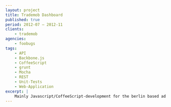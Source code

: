 ```yaml
---
layout: project
title: Trademob Dashboard
published: true
period: 2012-07 – 2012-11
clients:
    - trademob
agencies:
    - foobugs
tags:
    - API
    - Backbone.js
    - CoffeeScript
    - grunt
    - Mocha
    - REST
    - Unit-Tests
    - Web-Application
excerpt: |
    Mainly Javascript/CoffeeScript-development for the berlin based ad network & targeting technology provider. Initial concepts & click-dummy as well as  development to create a new version of the companies dashboard solution which consumed a REST API.
---
```

